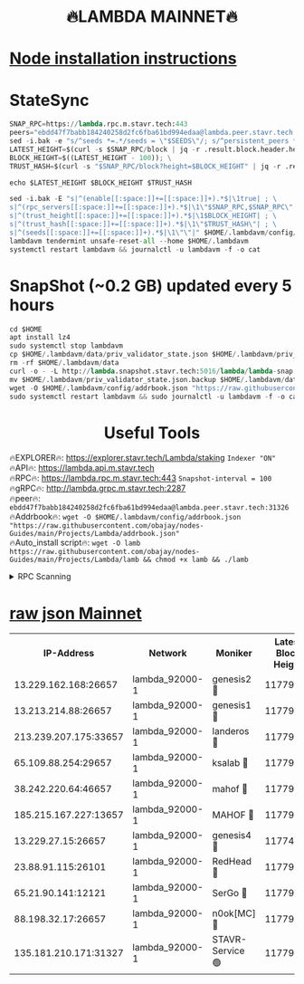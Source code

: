 <h1 align="center"> 🔥LAMBDA MAINNET🔥</h1>


[Node installation instructions](https://github.com/obajay/nodes-Guides/tree/main/Projects/Lambda)
=


# StateSync
```python
SNAP_RPC=https://lambda.rpc.m.stavr.tech:443
peers="ebdd47f7babb184240258d2fc6fba61bd994edaa@lambda.peer.stavr.tech:31326" 
sed -i.bak -e "s/^seeds *=.*/seeds = \"$SEEDS\"/; s/^persistent_peers *=.*/persistent_peers = \"$PEERS\"/" $HOME/.lambdavm/config/config.toml
LATEST_HEIGHT=$(curl -s $SNAP_RPC/block | jq -r .result.block.header.height); \
BLOCK_HEIGHT=$((LATEST_HEIGHT - 100)); \
TRUST_HASH=$(curl -s "$SNAP_RPC/block?height=$BLOCK_HEIGHT" | jq -r .result.block_id.hash)

echo $LATEST_HEIGHT $BLOCK_HEIGHT $TRUST_HASH

sed -i.bak -E "s|^(enable[[:space:]]+=[[:space:]]+).*$|\1true| ; \
s|^(rpc_servers[[:space:]]+=[[:space:]]+).*$|\1\"$SNAP_RPC,$SNAP_RPC\"| ; \
s|^(trust_height[[:space:]]+=[[:space:]]+).*$|\1$BLOCK_HEIGHT| ; \
s|^(trust_hash[[:space:]]+=[[:space:]]+).*$|\1\"$TRUST_HASH\"| ; \
s|^(seeds[[:space:]]+=[[:space:]]+).*$|\1\"\"|" $HOME/.lambdavm/config/config.toml
lambdavm tendermint unsafe-reset-all --home $HOME/.lambdavm
systemctl restart lambdavm && journalctl -u lambdavm -f -o cat

```
# SnapShot (~0.2 GB) updated every 5 hours
```python
cd $HOME
apt install lz4
sudo systemctl stop lambdavm
cp $HOME/.lambdavm/data/priv_validator_state.json $HOME/.lambdavm/priv_validator_state.json.backup
rm -rf $HOME/.lambdavm/data
curl -o - -L http://lambda.snapshot.stavr.tech:5016/lambda/lambda-snap.tar.lz4 | lz4 -c -d - | tar -x -C $HOME/.lambdavm --strip-components 2
mv $HOME/.lambdavm/priv_validator_state.json.backup $HOME/.lambdavm/data/priv_validator_state.json
wget -O $HOME/.lambdavm/config/addrbook.json "https://raw.githubusercontent.com/obajay/nodes-Guides/main/Projects/Lambda/addrbook.json"
sudo systemctl restart lambdavm && sudo journalctl -u lambdavm -f -o cat
```
 <h1 align="center"> Useful Tools</h1>

🔥EXPLORER🔥:      https://explorer.stavr.tech/Lambda/staking	        `Indexer "ON"` \
🔥API🔥: 			 		 https://lambda.api.m.stavr.tech \
🔥RPC🔥:           https://lambda.rpc.m.stavr.tech:443	              `Snapshot-interval = 100` \
🔥gRPC🔥:          http://lambda.grpc.m.stavr.tech:2287 \
🔥peer🔥:					 `ebdd47f7babb184240258d2fc6fba61bd994edaa@lambda.peer.stavr.tech:31326` \
🔥Addrbook🔥:    ```wget -O $HOME/.lambdavm/config/addrbook.json "https://raw.githubusercontent.com/obajay/nodes-Guides/main/Projects/Lambda/addrbook.json"``` \
🔥Auto_install script🔥: ```wget -O lamb https://raw.githubusercontent.com/obajay/nodes-Guides/main/Projects/Lambda/lamb && chmod +x lamb && ./lamb```


<details>
<summary>RPC Scanning</summary>

<h2 align="center"> We scan nodes in real time every 4 hours. And we provide the final result of RPC endpoints.
We cannot influence the operation of these nodes in any way. </h2>


```python
If Voting Power is higher than 0 --> then the Node is a validator of the network and may be subject to attack and be a potential threat to the chain.
```
```python
We marked such validators with a red symbol
```

</details>

[raw json Mainnet](https://rpc-check.lambm.stavr.tech/lambm/rpc-lambm-result.json)
=


<table><tr><th>IP-Address</th><th>Network</th><th>Moniker</th><th>Latest Block Height</th><th>Earliest Block Height</th><th>Catching Up</th><th>Tx Index</th><th>Voting Power</th><th>Scan Time</th></tr><tr><td>13.229.162.168:26657</td><td>lambda_92000-1</td><td>genesis2 🔴</td><td>11779865</td><td>1</td><td>False</td><td>on</td><td>16891700</td><td>2024-02-18T13:34:45.984985148UTC</td></tr><tr><td>13.213.214.88:26657</td><td>lambda_92000-1</td><td>genesis1 🔴</td><td>11779866</td><td>1</td><td>False</td><td>on</td><td>107835</td><td>2024-02-18T13:34:50.925541809UTC</td></tr><tr><td>213.239.207.175:33657</td><td>lambda_92000-1</td><td>landeros 🔴</td><td>11779864</td><td>8136001</td><td>False</td><td>off</td><td>1855647</td><td>2024-02-18T13:34:38.366853846UTC</td></tr><tr><td>65.109.88.254:29657</td><td>lambda_92000-1</td><td>ksalab 🔴</td><td>11779867</td><td>8715001</td><td>False</td><td>on</td><td>510465</td><td>2024-02-18T13:34:55.659195519UTC</td></tr><tr><td>38.242.220.64:46657</td><td>lambda_92000-1</td><td>mahof 🔴</td><td>11779868</td><td>10131001</td><td>False</td><td>off</td><td>770350</td><td>2024-02-18T13:35:00.542721212UTC</td></tr><tr><td>185.215.167.227:13657</td><td>lambda_92000-1</td><td>MAHOF 🔴</td><td>11779865</td><td>10134001</td><td>False</td><td>on</td><td>2051510</td><td>2024-02-18T13:34:49.603269178UTC</td></tr><tr><td>13.229.27.15:26657</td><td>lambda_92000-1</td><td>genesis4 🔴</td><td>11774832</td><td>11043001</td><td>False</td><td>on</td><td>9665448</td><td>2024-02-18T13:34:49.243717776UTC</td></tr><tr><td>23.88.91.115:26101</td><td>lambda_92000-1</td><td>RedHead 🔴</td><td>11779864</td><td>11679864</td><td>False</td><td>off</td><td>553202</td><td>2024-02-18T13:34:38.613509246UTC</td></tr><tr><td>65.21.90.141:12121</td><td>lambda_92000-1</td><td>SerGo 🔴</td><td>11779868</td><td>11679868</td><td>False</td><td>off</td><td>10612130</td><td>2024-02-18T13:35:00.192898431UTC</td></tr><tr><td>88.198.32.17:26657</td><td>lambda_92000-1</td><td>n0ok[MC] 🔴</td><td>11779868</td><td>11679868</td><td>False</td><td>off</td><td>1578630</td><td>2024-02-18T13:35:03.615947152UTC</td></tr><tr><td>135.181.210.171:31327</td><td>lambda_92000-1</td><td>STAVR-Service 🟢</td><td>11779867</td><td>11778501</td><td>False</td><td>on</td><td>0</td><td>2024-02-18T13:34:55.327581546UTC</td></tr></table>
